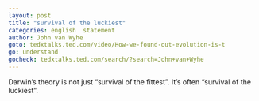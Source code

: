 ```yaml
---
layout: post
title: "survival of the luckiest"
categories: english  statement
author: John van Wyhe
goto: tedxtalks.ted.com/video/How-we-found-out-evolution-is-t
go: understand
gocheck: tedxtalks.ted.com/search/?search=John+van+Wyhe
---
```

Darwin’s theory is not just “survival of the fittest”.
It’s often “survival of the luckiest”.
